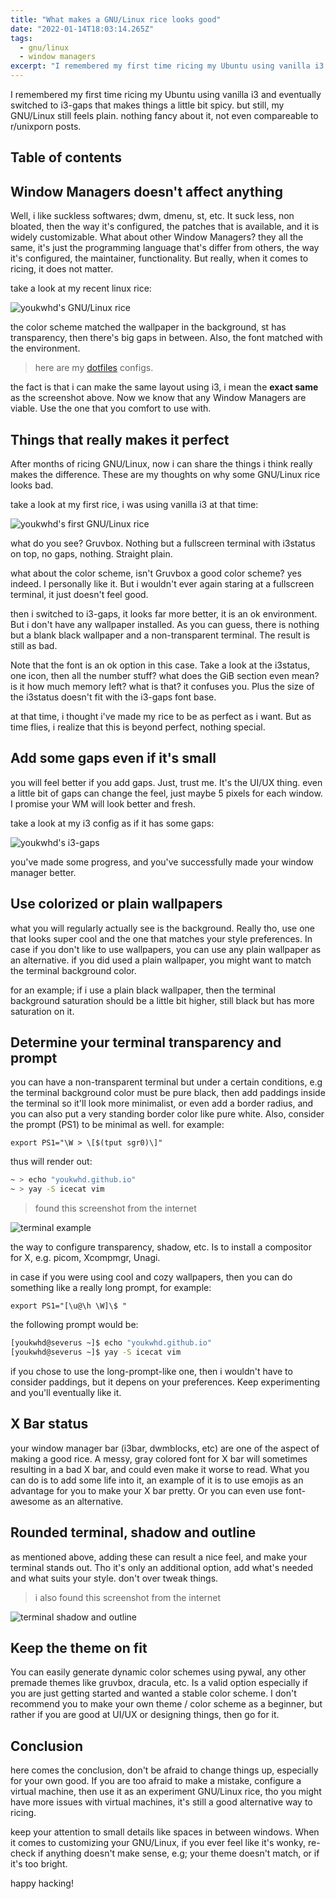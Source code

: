 ```yaml
---
title: "What makes a GNU/Linux rice looks good"
date: "2022-01-14T18:03:14.265Z"
tags:
  - gnu/linux
  - window managers
excerpt: "I remembered my first time ricing my Ubuntu using vanilla i3 and eventually switched to i3-gaps that makes things a little bit spicy. but still, my GNU/Linux still feels plain. nothing fancy about it, not even compareable to r/unixporn posts"
---
```


I remembered my first time ricing my Ubuntu using vanilla i3 and eventually switched to i3-gaps that makes things a little bit spicy. but still, my GNU/Linux still feels plain. nothing fancy about it, not even compareable to r/unixporn posts.

## Table of contents

## Window Managers doesn't affect anything

Well, i like suckless softwares; dwm, dmenu, st, etc. It suck less, non bloated, then the way it's configured, the patches that is available, and it is widely customizable. What about other Window Managers? they all the same, it's just the programming language that's differ from others, the way it's configured, the maintainer, functionality. But really, when it comes to ricing, it does not matter. 

take a look at my recent linux rice:

![youkwhd's GNU/Linux rice](/assets/blog/wm__screenshot-03.png)

the color scheme matched the wallpaper in the background, st has transparency, then there's big gaps in between. Also, the font matched with the environment.

> here are my [dotfiles](https://github.com/youkwhd/dotfiles) configs.

the fact is that i can make the same layout using i3, i mean the **exact same** as the screenshot above. Now we know that any Window Managers are viable. Use the one that you comfort to use with.


## Things that really makes it perfect

After months of ricing GNU/Linux, now i can share the things i think really makes the difference. These are my thoughts on why some GNU/Linux rice looks bad.

take a look at my first rice, i was using vanilla i3 at that time:

![youkwhd's first GNU/Linux rice](/assets/blog/wm__screenshot-04.png)

what do you see? Gruvbox. Nothing but a fullscreen terminal with i3status on top, no gaps, nothing. Straight plain.

what about the color scheme, isn't Gruvbox a good color scheme? yes indeed. I personally like it. But i wouldn't ever again staring at a fullscreen terminal, it just doesn't feel good. 

then i switched to i3-gaps, it looks far more better, it is an ok environment. But i don't have any wallpaper installed. As you can guess, there is nothing but a blank black wallpaper and a non-transparent terminal. The result is still as bad.

Note that the font is an ok option in this case. Take a look at the i3status, one icon, then all the number stuff? what does the GiB section even mean? is it how much memory left? what is that? it confuses you. Plus the size of the i3status doesn't fit with the i3-gaps font base.

at that time, i thought i've made my rice to be as perfect as i want. But as time flies, i realize that this is beyond perfect, nothing special.

## Add some gaps even if it's small

you will feel better if you add gaps. Just, trust me. It's the UI/UX thing. even a little bit of gaps can change the feel, just maybe 5 pixels for each window. I promise your WM will look better and fresh.

take a look at my i3 config as if it has some gaps:

![youkwhd's i3-gaps](/assets/blog/wm__screenshot-05.png)

you've made some progress, and you've successfully made your window manager better.

## Use colorized or plain wallpapers

what you will regularly actually see is the background. Really tho, use one that looks super cool and the one that matches your style preferences. In case if you don't like to use wallpapers, you can use any plain wallpaper as an alternative. if you did used a plain wallpaper, you might want to match the terminal background color.

for an example; if i use a plain black wallpaper, then the terminal background saturation should be a little bit higher, still black but has more saturation on it.

## Determine your terminal transparency and prompt

you can have a non-transparent terminal but under a certain conditions, e.g the terminal background color must be pure black, then add paddings inside the terminal so it'll look more minimalist, or even add a border radius, and you can also put a very standing border color like pure white. Also, consider the prompt (PS1) to be minimal as well. for example: 

`export PS1="\W > \[$(tput sgr0)\]"`

thus will render out:

```bash
~ > echo "youkwhd.github.io" 
~ > yay -S icecat vim
``` 

> found this screenshot from the internet

![terminal example](/assets/blog/wm__screenshot-07.jpg)

the way to configure transparency, shadow, etc. Is to install a compositor for X, e.g. picom, Xcompmgr, Unagi.

in case if you were using cool and cozy wallpapers, then you can do something like a really long prompt, for example:

`export PS1="[\u@\h \W]\$ "`

the following prompt would be:

```bash
[youkwhd@severus ~]$ echo "youkwhd.github.io"
[youkwhd@severus ~]$ yay -S icecat vim
```

if you chose to use the long-prompt-like one, then i wouldn't have to consider paddings, but it depens on your preferences. Keep experimenting and you'll eventually like it.

## X Bar status

your window manager bar (i3bar, dwmblocks, etc) are one of the aspect of making a good rice. A messy, gray colored font for X bar will sometimes resulting in a bad X bar, and could even make it worse to read. What you can do is to add some life into it, an example of it is to use emojis as an advantage for you to make your X bar pretty. Or you can even use font-awesome as an alternative.


## Rounded terminal, shadow and outline

as mentioned above, adding these can result a nice feel, and make your terminal stands out. Tho it's only an additional option, add what's needed and what suits your style. don't over tweak things.

> i also found this screenshot from the internet

![terminal shadow and outline](/assets/blog/wm__screenshot-08.jpg)

## Keep the theme on fit

You can easily generate dynamic color schemes using pywal, any other premade themes like gruvbox, dracula, etc. Is a valid option especially if you are just getting started and wanted a stable color scheme. I don't recommend you to make your own theme / color scheme as a beginner, but rather if you are good at UI/UX or designing things, then go for it.

## Conclusion

here comes the conclusion, don't be afraid to change things up, especially for your own good. If you are too afraid to make a mistake, configure a virtual machine, then use it as an experiment GNU/Linux rice, tho you might have more issues with virtual machines, it's still a good alternative way to ricing.

keep your attention to small details like spaces in between windows. When it comes to customizing your GNU/Linux, if you ever feel like it's wonky, re-check if anything doesn't make sense, e.g; your theme doesn't match, or if it's too bright.

happy hacking!


